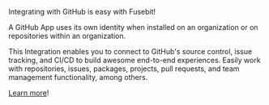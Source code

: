 Integrating with GitHub is easy with Fusebit!

A GitHub App uses its own identity when installed on an organization or on repositories within an organization.

This Integration enables you to connect to GitHub's source control, issue tracking, and CI/CD to build awesome end-to-end experiences. Easily work with repositories, issues, packages, projects, pull requests, and team management functionality, among others.

[Learn more](https://developer.fusebit.io/docs/github-app)!
